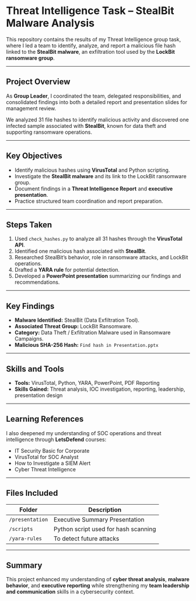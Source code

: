 #  Threat Intelligence Task – StealBit Malware Analysis

This repository contains the results of my Threat Intelligence group task, where I led a team to identify, analyze, and report a malicious file hash linked to the **StealBit malware**, an exfiltration tool used by the **LockBit ransomware group**.

---

##  Project Overview
As **Group Leader**, I coordinated the team, delegated responsibilities, and consolidated findings into both a detailed report and presentation slides for management review.

We analyzed 31 file hashes to identify malicious activity and discovered one infected sample associated with **StealBit**, known for data theft and supporting ransomware operations.

---

##  Key Objectives
- Identify malicious hashes using **VirusTotal** and Python scripting.  
- Investigate the **StealBit malware** and its link to the LockBit ransomware group.  
- Document findings in a **Threat Intelligence Report** and **executive presentation**.  
- Practice structured team coordination and report preparation.  

---

##  Steps Taken
1. Used `check_hashes.py` to analyze all 31 hashes through the **VirusTotal API**.  
2. Identified one malicious hash associated with **StealBit**.  
3. Researched StealBit’s behavior, role in ransomware attacks, and LockBit operations.  
4. Drafted a **YARA rule** for potential detection.  
5. Developed a **PowerPoint presentation** summarizing our findings and recommendations.  

---

##  Key Findings
- **Malware Identified:** StealBit (Data Exfiltration Tool).  
- **Associated Threat Group:** LockBit Ransomware.  
- **Category:** Data Theft / Exfiltration Malware used in Ransomware Campaigns.  
- **Malicious SHA-256 Hash:** `Find hash in Presentation.pptx`  

---

##  Skills and Tools
- **Tools:** VirusTotal, Python, YARA, PowerPoint, PDF Reporting  
- **Skills Gained:** Threat analysis, IOC investigation, reporting, leadership, presentation design  

---

##  Learning References
I also deepened my understanding of SOC operations and threat intelligence through **LetsDefend** courses:
- IT Security Basic for Corporate  
- VirusTotal for SOC Analyst  
- How to Investigate a SIEM Alert  
- Cyber Threat Intelligence  

---

##  Files Included
| Folder | Description |
|---------|--------------|
| `/presentation` | Executive Summary Presentation |
| `/scripts` | Python script used for hash scanning |
| `/yara-rules` | To detect future attacks  |

---

##  Summary
This project enhanced my understanding of **cyber threat analysis**, **malware behavior**, and **executive reporting** while strengthening my **team leadership and communication** skills in a cybersecurity context.

